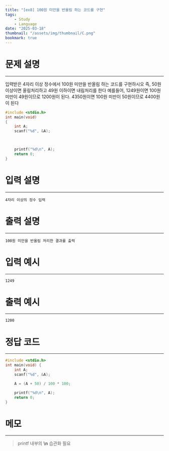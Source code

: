 ```yaml
---
title: "[ex8] 100원 미만을 반올림 하는 코드를 구현"
tags:
    - Study
    - Language
date: "2025-03-18"
thumbnail: "/assets/img/thumbnail/C.png"
bookmark: true
---
```

# 문제 설명
---
입력받은 4자리 이상 정수에서 100원 미만을 반올림 하는 코드를 구현하시오
즉, 50원 이상이면 올림처리하고 49원 이하이면 내림처리를 한다
예를들어, 1249원이면 100원 미만이 49원이므로 1200원이 된다. 4350원이면 100원 미만이 50원이므로 4400원이 된다

```c
#include <stdio.h>
int main(void) 
{
	int A;
	scanf("%d", &A);

	

	printf("%d\n", A);
	return 0;
}
```

# 입력 설명
---

```
4자리 이상의 정수 입력
```

# 출력 설명
---

```
100원 미만을 반올림 처리한 결과를 출력
```

# 입력 예시
---

```
1249
```

# 출력 예시
---

```
1200
```

# 정답 코드
---

```c
#include <stdio.h>
int main(void) {
	int A;
	scanf("%d", &A);

	A = (A + 50) / 100 * 100;

	printf("%d\n", A);
	return 0;
}
```

# 메모
---
> printf 내부의 **\n** 습관화 필요